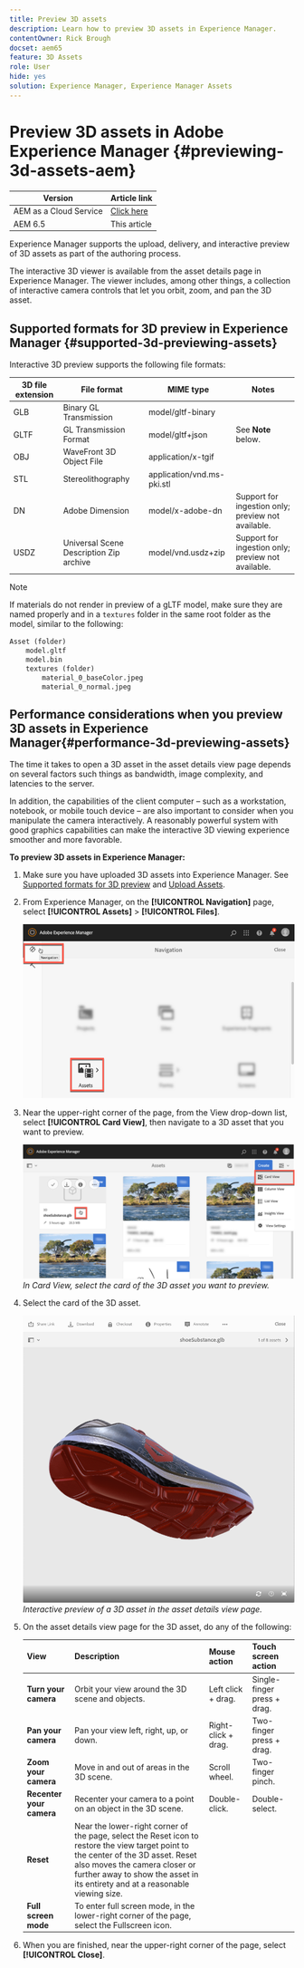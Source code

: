 ```yaml
---
title: Preview 3D assets
description: Learn how to preview 3D assets in Experience Manager.
contentOwner: Rick Brough
docset: aem65
feature: 3D Assets
role: User
hide: yes
solution: Experience Manager, Experience Manager Assets
---
```

# Preview 3D assets in Adobe Experience Manager {#previewing-3d-assets-aem}

| Version | Article link |
| -------- | ---------------------------- |
| AEM as a Cloud Service  |    [Click here](https://experienceleague.adobe.com/docs/experience-manager-cloud-service/content/assets/manage/previewing-3d-assets.html?lang=en)                  |
| AEM 6.5     | This article         |

Experience Manager supports the upload, delivery, and interactive preview of 3D assets as part of the authoring process.

The interactive 3D viewer is available from the asset details page in Experience Manager. The viewer includes, among other things, a collection of interactive camera controls that let you orbit, zoom, and pan the 3D asset.

<!-- See also [Working with 3D assets in Dynamic Media](/help/assets/assets-3d.md). -->

## Supported formats for 3D preview in Experience Manager {#supported-3d-previewing-assets} 

Interactive 3D preview supports the following file formats: 

|3D file extension |File format | MIME type |Notes |
|---|---|---|---|
| GLB | Binary GL Transmission | model/gltf-binary | |
| GLTF | GL Transmission Format | model/gltf+json | See **Note** below. |
| OBJ | WaveFront 3D Object File | application/x-tgif | |
| STL | Stereolithography | application/vnd.ms-pki.stl | |
| DN | Adobe Dimension | model/x-adobe-dn | Support for ingestion only; preview not available.|
| USDZ | Universal Scene Description Zip archive | model/vnd.usdz+zip | Support for ingestion only; preview not available.|

>[!NOTE]
>
>If materials do not render in preview of a gLTF model, make sure they are named properly and in a `textures` folder in the same root folder as the model, similar to the following:

    Asset (folder)
        model.gltf
        model.bin
        textures (folder)
            material_0_baseColor.jpeg
            material_0_normal.jpeg

## Performance considerations when you preview 3D assets in Experience Manager{#performance-3d-previewing-assets}

The time it takes to open a 3D asset in the asset details view page depends on several factors such things as bandwidth, image complexity, and latencies to the server.

In addition, the capabilities of the client computer &ndash; such as a workstation, notebook, or mobile touch device &ndash; are also important to consider when you manipulate the camera interactively. A reasonably powerful system with good graphics capabilities can make the interactive 3D viewing experience smoother and more favorable.

**To preview 3D assets in Experience Manager:**

1. Make sure you have uploaded 3D assets into Experience Manager.
    See [Supported formats for 3D preview](#supported-3d-previewing-assets) and [Upload Assets](/help/assets/manage-assets.md#uploading-assets).
1. From Experience Manager, on the **[!UICONTROL Navigation]** page, select **[!UICONTROL Assets]** > **[!UICONTROL Files]**.

    ![Navigation page](/help/assets/assets-dm/navigation-assets.png
    )

1. Near the upper-right corner of the page, from the View drop-down list, select **[!UICONTROL Card View]**, then navigate to a 3D asset that you want to preview.

    ![3D card select](/help/assets/assets-dm/3d-card-select.png)
    _In Card View, select the card of the 3D asset you want to preview._

1. Select the card of the 3D asset.

    ![Interactive 3D preview](/help/assets/assets-dm/3d-preview.png)
    _Interactive preview of a 3D asset in the asset details view page._ 
1. On the asset details view page for the 3D asset, do any of the following:

    | View | Description | Mouse action | Touch screen action |
    | --- | --- | --- | --- |
    | **Turn your camera** | Orbit your view around the 3D scene and objects. | Left click + drag. | Single-finger press + drag. |
    | **Pan your camera**  | Pan your view left, right, up, or down. | Right-click + drag. | Two-finger press + drag. |
    | **Zoom your camera**  | Move in and out of areas in the 3D scene. | Scroll wheel. | Two-finger pinch. |
    | **Recenter your camera**  | Recenter your camera to a point on an object in the 3D scene. | Double-click. | Double-select. |
    | **Reset**  | Near the lower-right corner of the page, select the Reset icon to restore the view target point to the center of the 3D asset. Reset also moves the camera closer or further away to show the asset in its entirety and at a reasonable viewing size.  |   |   |
    | **Full screen mode**  | To enter full screen mode, in the lower-right corner of the page, select the Fullscreen icon.  |   |   |

1. When you are finished, near the upper-right corner of the page, select **[!UICONTROL Close]**.
